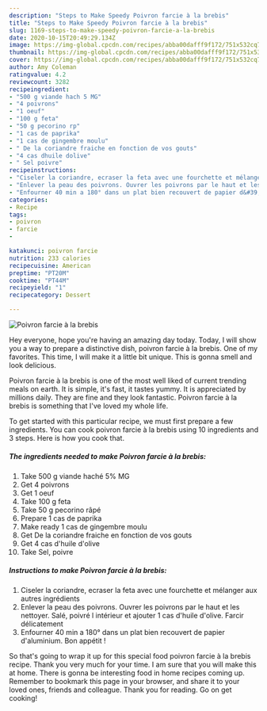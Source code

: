 ```yaml
---
description: "Steps to Make Speedy Poivron farcie à la brebis"
title: "Steps to Make Speedy Poivron farcie à la brebis"
slug: 1169-steps-to-make-speedy-poivron-farcie-a-la-brebis
date: 2020-10-15T20:49:29.134Z
image: https://img-global.cpcdn.com/recipes/abba00dafff9f172/751x532cq70/poivron-farcie-a-la-brebis-photo-principale-de-la-recette.jpg
thumbnail: https://img-global.cpcdn.com/recipes/abba00dafff9f172/751x532cq70/poivron-farcie-a-la-brebis-photo-principale-de-la-recette.jpg
cover: https://img-global.cpcdn.com/recipes/abba00dafff9f172/751x532cq70/poivron-farcie-a-la-brebis-photo-principale-de-la-recette.jpg
author: Amy Coleman
ratingvalue: 4.2
reviewcount: 3282
recipeingredient:
- "500 g viande hach 5 MG"
- "4 poivrons"
- "1 oeuf"
- "100 g feta"
- "50 g pecorino rp"
- "1 cas de paprika"
- "1 cas de gingembre moulu"
- " De la coriandre fraiche en fonction de vos gouts"
- "4 cas dhuile dolive"
- " Sel poivre"
recipeinstructions:
- "Ciseler la coriandre, ecraser la feta avec une fourchette et mélanger aux autres ingrédients"
- "Enlever la peau des poivrons. Ouvrer les poivrons par le haut et les nettoyer. Salé, poivré l intérieur et ajouter 1 cas d&#39;huile d&#39;olive. Farcir délicatement"
- "Enfourner 40 min a 180° dans un plat bien recouvert de papier d&#39;aluminium. Bon appétit !"
categories:
- Recipe
tags:
- poivron
- farcie
- 

katakunci: poivron farcie  
nutrition: 233 calories
recipecuisine: American
preptime: "PT20M"
cooktime: "PT44M"
recipeyield: "1"
recipecategory: Dessert

---
```



![Poivron farcie à la brebis](https://img-global.cpcdn.com/recipes/abba00dafff9f172/751x532cq70/poivron-farcie-a-la-brebis-photo-principale-de-la-recette.jpg)

Hey everyone, hope you're having an amazing day today. Today, I will show you a way to prepare a distinctive dish, poivron farcie à la brebis. One of my favorites. This time, I will make it a little bit unique. This is gonna smell and look delicious.

Poivron farcie à la brebis is one of the most well liked of current trending meals on earth. It is simple, it's fast, it tastes yummy. It is appreciated by millions daily. They are fine and they look fantastic. Poivron farcie à la brebis is something that I've loved my whole life.




To get started with this particular recipe, we must first prepare a few ingredients. You can cook poivron farcie à la brebis using 10 ingredients and 3 steps. Here is how you cook that.

<!--inarticleads1-->

##### The ingredients needed to make Poivron farcie à la brebis:

1. Take 500 g viande haché 5% MG
1. Get 4 poivrons
1. Get 1 oeuf
1. Take 100 g feta
1. Take 50 g pecorino râpé
1. Prepare 1 cas de paprika
1. Make ready 1 cas de gingembre moulu
1. Get  De la coriandre fraiche en fonction de vos gouts
1. Get 4 cas d&#39;huile d&#39;olive
1. Take  Sel, poivre




<!--inarticleads2-->

##### Instructions to make Poivron farcie à la brebis:

1. Ciseler la coriandre, ecraser la feta avec une fourchette et mélanger aux autres ingrédients
1. Enlever la peau des poivrons. Ouvrer les poivrons par le haut et les nettoyer. Salé, poivré l intérieur et ajouter 1 cas d&#39;huile d&#39;olive. Farcir délicatement
1. Enfourner 40 min a 180° dans un plat bien recouvert de papier d&#39;aluminium. Bon appétit !




So that's going to wrap it up for this special food poivron farcie à la brebis recipe. Thank you very much for your time. I am sure that you will make this at home. There is gonna be interesting food in home recipes coming up. Remember to bookmark this page in your browser, and share it to your loved ones, friends and colleague. Thank you for reading. Go on get cooking!
